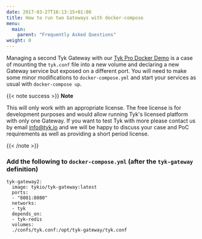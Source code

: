 ```yaml
---
date: 2017-03-27T16:13:15+01:00
title: How to run two Gateways with docker-compose
menu:
  main:
    parent: "Frequently Asked Questions"
weight: 0 
---
```



Managing a second Tyk Gateway with our [Tyk Pro Docker Demo](/docs/getting-started/installation/with-tyk-on-premises/docker/docker-pro-demo/docker-pro-demo/) is a case of mounting the `tyk.conf` file into a new volume and declaring a new Gateway service but exposed on a different port.
You will need to make some minor modifications to `docker-compose.yml` and start your services as usual with `docker-compose up`.

{{< note success >}}
**Note**  

This will only work with an appropriate license. The free license is for development purposes and would allow running Tyk's licensed platform with only one Gateway. If you want to test Tyk with more please contact us by email [info@tyk.io](mailto:info@tyk.io) and we will be happy to discuss your case and PoC requirements as well as providing a short period license.

{{< /note >}}


### Add the following to `docker-compose.yml` (after the `tyk-gateway` definition)

```
tyk-gateway2:
  image: tykio/tyk-gateway:latest
  ports:
  - "8081:8080"
  networks:
  - tyk
  depends_on:
  - tyk-redis
  volumes:
  ./confs/tyk.conf:/opt/tyk-gateway/tyk.conf
```
